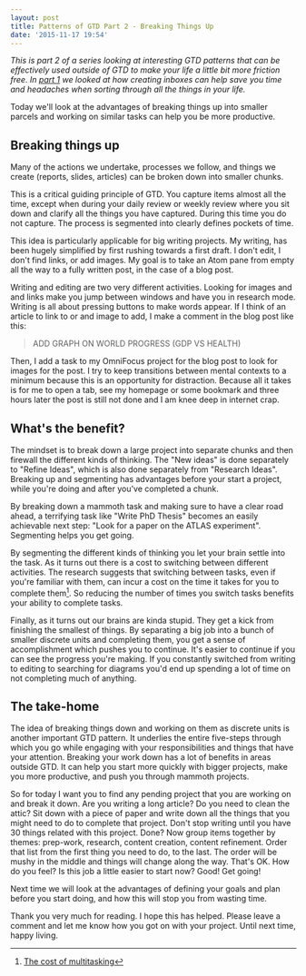 ```yaml
---
layout: post
title: Patterns of GTD Part 2 - Breaking Things Up
date: '2015-11-17 19:54'
---
```


_This is part 2 of a series looking at interesting GTD patterns that can be effectively used outside of GTD to make your life a little bit more friction free. In [part 1](http://bkkkk.github.io/2015-11-10-gtd-concepts-the-inbox/) we looked at how creating inboxes can help save you time and headaches when sorting through all the things in your life._

Today we'll look at the advantages of breaking things up into smaller parcels and working on similar tasks can help you be more productive.

## Breaking things up

Many of the actions we undertake, processes we follow, and things we create (reports, slides, articles) can be broken down into smaller chunks.

This is a critical guiding principle of GTD. You capture items almost all the time, except when during your daily review or weekly review where you sit down and clarify all the things you have captured. During this time you do not capture. The process is segmented into clearly defines pockets of time.

This idea is particularly applicable for big writing projects. My writing, has been hugely simplified by first rushing towards a first draft. I don't edit, I don't find links, or add images. My goal is to take an Atom pane from empty all the way to a fully written post, in the case of a blog post.

Writing and editing are two very different activities. Looking for images and and links make you jump between windows and have you in research mode. Writing is all about pressing buttons to make words appear. If I think of an article to link to or and image to add, I make a comment in the blog post like this:

> ADD GRAPH ON WORLD PROGRESS (GDP VS HEALTH)

Then, I add a task to my OmniFocus project for the blog post to look for images for the post. I try to keep transitions between mental contexts to a minimum because this is an opportunity for distraction. Because all it takes is for me to open a tab, see my homepage or some bookmark and three hours later the post is still not done and I am knee deep in internet crap.

## What's the benefit?

The mindset is to break down a large project into separate chunks and then firewall the different kinds of thinking. The "New ideas" is done separately to "Refine Ideas", which is also done separately from "Research Ideas". Breaking up and segmenting has advantages before your start a project, while you're doing and after you've completed a chunk.

By breaking down a mammoth task and making sure to have a clear road ahead, a terrifying task like "Write PhD Thesis" becomes an easily achievable next step: "Look for a paper on the ATLAS experiment". Segmenting helps you get going.

By segmenting the different kinds of thinking you let your brain settle into the task. As it turns out there is a cost to switching between different activities. The research suggests that switching between tasks, even if you're familiar with them, can incur a cost on the time it takes for you to complete them[^costofmultitasking]. So reducing the number of times you switch tasks benefits your ability to complete tasks.

Finally, as it turns out our brains are kinda stupid. They get a kick from finishing the smallest of things. By separating a big job into a bunch of smaller discrete units and completing them, you get a sense of accomplishment which pushes you to continue. It's easier to continue if you can see the progress you're making. If you constantly switched from writing to editing to searching for diagrams you'd end up spending a lot of time on not completing much of anything.

## The take-home

The idea of breaking things down and working on them as discrete units is another important GTD pattern. It underlies the entire five-steps through which you go while engaging with your responsibilities and things that have your attention. Breaking your work down has a lot of benefits in areas outside GTD. It can help you start more quickly with bigger projects, make you more productive, and push you through mammoth projects.

So for today I want you to find any pending project that you are working on and break it down. Are you writing a long article? Do you need to clean the attic? Sit down with a piece of paper and write down all the things that you might need to do to complete that project. Don't stop writing until you have 30 things related with this project. Done? Now group items together by themes: prep-work, research, content creation, content refinement. Order that list from the first thing you need to do, to the last. The order will be mushy in the middle and things will change along the way. That's OK. How do you feel? Is this job a little easier to start now? Good! Get going!

Next time we will look at the advantages of defining your goals and plan before you start doing, and how this will stop you from wasting time.

Thank you very much for reading. I hope this has helped. Please leave a comment and let me know how you got on with your project. Until next time, happy living.

[^costofmultitasking]: [The cost of multitasking](http://www.apa.org/research/action/multitask.aspx)
